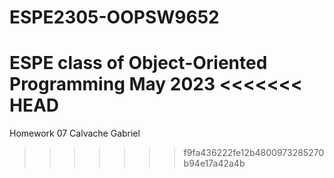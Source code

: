 # ESPE2305-OOPSW9652
ESPE class of Object-Oriented Programming May 2023
<<<<<<< HEAD
=======
Homework 07 Calvache Gabriel 
>>>>>>> f9fa436222fe12b4800973285270b94e17a42a4b
